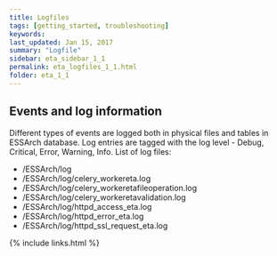 ```yaml
---
title: Logfiles
tags: [getting_started, troubleshooting]
keywords:
last_updated: Jan 15, 2017
summary: "Logfile"
sidebar: eta_sidebar_1_1
permalink: eta_logfiles_1_1.html
folder: eta_1_1
---
```


## Events and log information

Different types of events are logged both in physical files and tables in
ESSArch database. Log entries are tagged with the log level - Debug, Critical,
Error, Warning, Info. List of log files:

- /ESSArch/log
- /ESSArch/log/celery_workereta.log
- /ESSArch/log/celery_workeretafileoperation.log
- /ESSArch/log/celery_workeretavalidation.log
- /ESSArch/log/httpd_access_eta.log
- /ESSArch/log/httpd_error_eta.log
- /ESSArch/log/httpd_ssl_request_eta.log

{% include links.html %}

